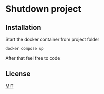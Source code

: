 # Shutdown project


## Installation

Start the docker container from project folder

```bash
docker compose up
```

After that feel free to code

## License
[MIT](https://choosealicense.com/licenses/mit/)
